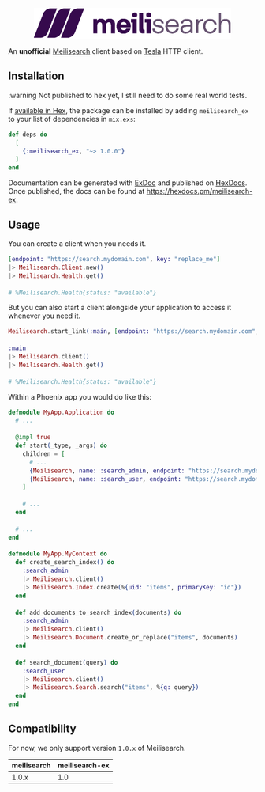 <p align="center">
  <img width="400" height="62" src="meilisearch-ex.png">
</p>

An **unofficial** [Meilisearch](https://www.meilisearch.com/) client based on [Tesla](https://github.com/elixir-tesla/tesla) HTTP client.

## Installation

:warning Not published to hex yet, I still need to do some real world tests.

If [available in Hex](https://hex.pm/docs/publish), the package can be installed
by adding `meilisearch_ex` to your list of dependencies in `mix.exs`:

```elixir
def deps do
  [
    {:meilisearch_ex, "~> 1.0.0"}
  ]
end
```

Documentation can be generated with [ExDoc](https://github.com/elixir-lang/ex_doc)
and published on [HexDocs](https://hexdocs.pm). Once published, the docs can
be found at <https://hexdocs.pm/meilisearch-ex>.

## Usage

You can create a client when you needs it.

```elixir
[endpoint: "https://search.mydomain.com", key: "replace_me"]
|> Meilisearch.Client.new()
|> Meilisearch.Health.get()

# %Meilisearch.Health{status: "available"}
```

But you can also start a client alongside your application to access it whenever you need it.

```elixir
Meilisearch.start_link(:main, [endpoint: "https://search.mydomain.com", key: "replace_me"])

:main
|> Meilisearch.client()
|> Meilisearch.Health.get()

# %Meilisearch.Health{status: "available"}
```

Within a Phoenix app you would do like this:

```elixir
defmodule MyApp.Application do
  # ...

  @impl true
  def start(_type, _args) do
    children = [
      # ...
      {Meilisearch, name: :search_admin, endpoint: "https://search.mydomain.com", key: "key_admin"},
      {Meilisearch, name: :search_user, endpoint: "https://search.mydomain.com", key: "key_user"}
    ]

    # ...
  end

  # ...
end

defmodule MyApp.MyContext do
  def create_search_index() do
    :search_admin
    |> Meilisearch.client()
    |> Meilisearch.Index.create(%{uid: "items", primaryKey: "id"})
  end

  def add_documents_to_search_index(documents) do
    :search_admin
    |> Meilisearch.client()
    |> Meilisearch.Document.create_or_replace("items", documents)
  end

  def search_document(query) do
    :search_user
    |> Meilisearch.client()
    |> Meilisearch.Search.search("items", %{q: query})
  end
end
```

## Compatibility

For now, we only support version `1.0.x` of Meilisearch.

|  meilisearch  | meilisearch-ex |
| ------------- | ------------- |
|     1.0.x     |      1.0      |

